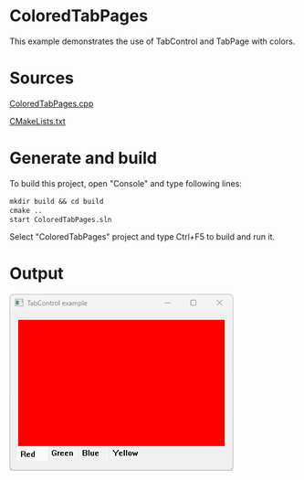 # ColoredTabPages

This example demonstrates the use of TabControl and TabPage with colors.

# Sources

[ColoredTabPages.cpp](ColoredTabPages.cpp)

[CMakeLists.txt](CMakeLists.txt)
# Generate and build

To build this project, open "Console" and type following lines:

``` shell
mkdir build && cd build
cmake .. 
start ColoredTabPages.sln
```

Select "ColoredTabPages" project and type Ctrl+F5 to build and run it.

# Output

![Screenshot](../../../../docs/Pictures/ColoredTabPages.png)
